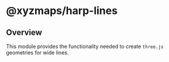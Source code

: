 # @xyzmaps/harp-lines

## Overview

This module provides the functionality needed to create `three.js` geometries for wide lines.
